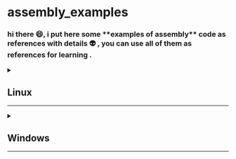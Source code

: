 <h1> assembly_examples </h1>
<h3> hi there 😄, i put here some **examples of assembly** code as references with details 👽 , you can use all of them as references for learning .
</h3>

<details close>

<summary> 
<h2> Linux </h2>
<hr> 
</summary>


<details close> 

<summary> 
<h3> NASM x86 Example </h3>
</summary> 

note : this is a "hello world" example without explanation => the explanation in bottom of this example .

 ```assembly
section .data

	msg: db "hello world assembly", 10
	len: equ $- msg
	

section .text
	global _start

_start :

	mov eax, 4 		
	mov ebx, 1		
	mov ecx, msg 		
	mov edx, len		

	int 80h			

	mov eax,1 	
	mov ebx,0 	
	
	int 80h	
 ```
</details> 

<details close> 

<summary> 
<h3> NASM x86 Example Explanation </h3>
</summary>

```assembly
section .data ; this is data section where we store "data/variables"
```
 
```assembly
msg: db "hello world assembly", 10
; msg => name of variable
; db  => 'define byte' to reserve 8bit in memory 
; 10  => mean '\n' new line 
	
; note : in assembly there is no 'data-types' unlike other high level programming language like "Python/C/C++/..."
; so basically we reserve places in memory using "db,dw,..." and then we put our 'variables/data' on it 
```

```assembly
len: equ $- msg
; len => "varaible/predefined directive" "without defined size db,dw,..." , just for store length of string in variable msg 
; it's like #define len in C/C++
; note : '$ -' it's a kind of complex operation to you right now as beginner , don't focus on it and keep in mind we using it to get length of something 
```

```assembly
section .text ; this is text section where we store "code/instructions"
```


```assembly
global _start ; scope where execution should start from , it's basically like main function in C/C++

_start : ; it's scope with name '_start' can contain "code/instructions"
```

note : now we ready to start writing our "code/instruction" and execute them .

```assembly
; this is a small example of call system for write/print operation
; syscall like any function required paramaeters (eax , ebx , ecx , edx)
; you can see all syscall's in linux here : http://faculty.nps.edu/cseagle/assembly/sys_call.html

; what we trying to achive here it's someting like this :
; syscall( 4 , 1 , msg , len );
; in high level programming languages 

mov eax, 4 	; put 4 in register eax , 4 mean "request for write" to syscall	
mov ebx, 1	; put 1 in register ebx , 1 for file descriptor 'standard output'
mov ecx, msg 	; put msg in register ecx , data/string you want to write/print
mov edx, len	; put len in edx , lenght of that msg  

int 80h		; Interrupt with code 80h in hexadecimal , you can take a look at the syscall's above for more details
```

note : now after what we did all we want , we should close/exit our program , to do that it's quite simple .
```assembly
mov eax,1 	; move 1 to eax register , for exit
mov ebx,0 	; move 0 to ebx register , to exit with code 0 like C/C++ "return 0" in main function

int 80h		; Interrupt again with 80h 
```

</details>

</details>


<details close>

<summary> 
<h2> Windows </h2>
<hr> 
</summary>


<details close>

<summary> 
<h3> MASM x86 Example </h3>
</summary>

note : this is a "hello world" example without explanation => the explanation in bottom of this example .

```assembly
.386
.model flat, stdcall

option casemap :none

include \masm32\include\windows.inc
include \masm32\include\kernel32.inc
include \masm32\include\masm32.inc

includelib \masm32\lib\kernel32.lib
includelib \masm32\lib\masm32.lib

.data
    HelloWorld db "Hello World!", 0

.code
    start:

    invoke StdOut, addr HelloWorld
    invoke ExitProcess, 0

    end start
```

</details>

<details close>

<summary> 
<h3> MASM x86 Example Explanation <h3> 
</summary>

```assembly
.386 ; use/include instructions for .386 , you can use .486/.586/... , but .386 will be the most compatible instruction set
```

```assembly
.model flat, stdcall
; flat    : it's a memory model/directive for windows programs
; stdcall : parameter for flat
```

```assembly
option casemap :none
; to active case sensitive to be like modern languages , var not same as VAR or Var
```

```assembly
include \masm32\include\windows.inc
include \masm32\include\kernel32.inc
include \masm32\include\masm32.inc
; include like C/C++ to include/import external code to your file to using it
```

```assembly
includelib \masm32\lib\kernel32.lib
includelib \masm32\lib\masm32.lib
;include some libraries for some functions who need it to work with 
```

```assembly
.data ; data/variables section where we gonna define our data
```

; note : in assembly there is no 'data-types' unlike other high level programming language like "Python/C/C++/..."
; so basically we reserve places in memory using "db,dw,..." and then we put our 'variables/data' on it 

```assembly
HelloWorld db "Hello World!", 0

; HelloWorld => name of variable
; db  => 'define byte' to reserve 8bit in memory 
; 0   => null determination for end of ANSI string
```

```assembly
.code ; this section where we put all our code/instructions 
```

```assembly
start: ; the point where your program should start , it's like main function in C/C++
```

```assembly
invoke StdOut, addr HelloWorld ; it's basically ==> StdOut( &HelloWorld );

; invoke : to call/run a function
; StdOut : it's a function 
; addr   : to get the address of variable/data
; Helloworld : pass our string address in memory to the StdOut function
```

```assembly
invoke ExitProcess, 0 ; that's easy right ==> ExitProcess( 0 );

; ExitProcess : function to exit/end program 
```

```assembly
end start ; end of start scope 
```

</details>

</details>

